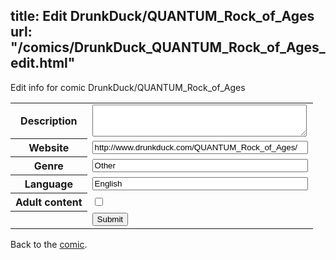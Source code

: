 title: Edit DrunkDuck/QUANTUM_Rock_of_Ages
url: "/comics/DrunkDuck_QUANTUM_Rock_of_Ages_edit.html"
---
Edit info for comic DrunkDuck/QUANTUM_Rock_of_Ages

<form name="comic" action="http://gaepostmail.appspot.com/comic/" method="post">
<table class="comicinfo">
<tr>
<th>Description</th><td><textarea name="description" cols="40" rows="3"></textarea></td>
</tr>
<tr>
<th>Website</th><td><input type="text" name="url" value="http://www.drunkduck.com/QUANTUM_Rock_of_Ages/" size="40"/></td>
</tr>
<tr>
<th>Genre</th><td><input type="text" name="genre" value="Other" size="40"/></td>
</tr>
<tr>
<th>Language</th><td><input type="text" name="language" value="English" size="40"/></td>
</tr>
<tr>
<th>Adult content</th><td><input type="checkbox" name="adult" value="adult" /></td>
</tr>
<tr>
<th></th><td>
<input type="hidden" name="comic" value="DrunkDuck_QUANTUM_Rock_of_Ages" />
<input type="submit" name="submit" value="Submit" />
</td>
</tr>
</table>
</form>

Back to the [comic](DrunkDuck_QUANTUM_Rock_of_Ages.html).
